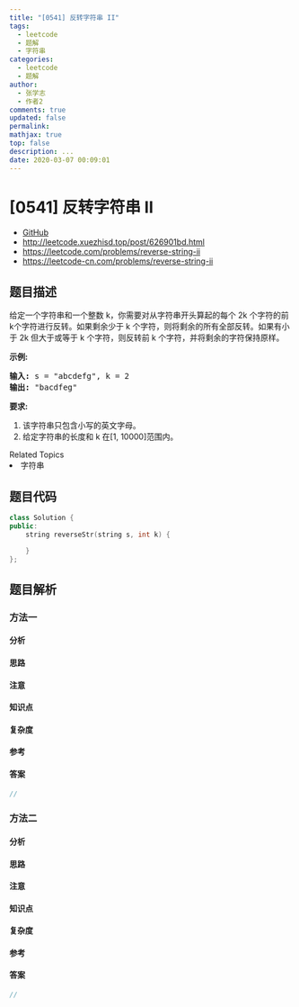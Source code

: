 ```yaml
---
title: "[0541] 反转字符串 II"
tags:
  - leetcode
  - 题解
  - 字符串
categories:
  - leetcode
  - 题解
author:
  - 张学志
  - 作者2
comments: true
updated: false
permalink:
mathjax: true
top: false
description: ...
date: 2020-03-07 00:09:01
---
```



# [0541] 反转字符串 II
* [GitHub](https://github.com/algoboy101/LeetCodeCrowdsource/tree/master/_posts/QA/%5B0541%5D%20%E5%8F%8D%E8%BD%AC%E5%AD%97%E7%AC%A6%E4%B8%B2%20II.md)
* http://leetcode.xuezhisd.top/post/626901bd.html
* https://leetcode.com/problems/reverse-string-ii
* https://leetcode-cn.com/problems/reverse-string-ii


## 题目描述

<p>给定一个字符串和一个整数 k，你需要对从字符串开头算起的每个 2k 个字符的前k个字符进行反转。如果剩余少于 k 个字符，则将剩余的所有全部反转。如果有小于 2k 但大于或等于 k 个字符，则反转前 k 个字符，并将剩余的字符保持原样。</p>

<p><strong>示例:</strong></p>

<pre>
<strong>输入:</strong> s = &quot;abcdefg&quot;, k = 2
<strong>输出:</strong> &quot;bacdfeg&quot;
</pre>

<p><strong>要求:</strong></p>

<ol>
	<li>该字符串只包含小写的英文字母。</li>
	<li>给定字符串的长度和 k 在[1, 10000]范围内。</li>
</ol>
<div><div>Related Topics</div><div><li>字符串</li></div></div>


## 题目代码

```cpp
class Solution {
public:
    string reverseStr(string s, int k) {

    }
};
```


## 题目解析


### 方法一

#### 分析

#### 思路

#### 注意

#### 知识点

#### 复杂度

#### 参考

#### 答案

```cpp
//
```


### 方法二

#### 分析

#### 思路

#### 注意

#### 知识点

#### 复杂度

#### 参考

#### 答案

```cpp
//
```


